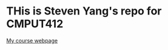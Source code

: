 # THis is Steven Yang's repo for CMPUT412

[My course webpage](https://sites.google.com/view/stevenydjm412/home?authuser=0)
